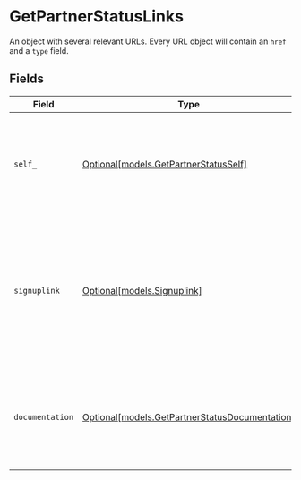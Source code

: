 # GetPartnerStatusLinks

An object with several relevant URLs. Every URL object will contain an `href` and a `type` field.


## Fields

| Field                                                                                                                                                               | Type                                                                                                                                                                | Required                                                                                                                                                            | Description                                                                                                                                                         |
| ------------------------------------------------------------------------------------------------------------------------------------------------------------------- | ------------------------------------------------------------------------------------------------------------------------------------------------------------------- | ------------------------------------------------------------------------------------------------------------------------------------------------------------------- | ------------------------------------------------------------------------------------------------------------------------------------------------------------------- |
| `self_`                                                                                                                                                             | [Optional[models.GetPartnerStatusSelf]](../models/getpartnerstatusself.md)                                                                                          | :heavy_minus_sign:                                                                                                                                                  | In v2 endpoints, URLs are commonly represented as objects with an `href` and `type` field.                                                                          |
| `signuplink`                                                                                                                                                        | [Optional[models.Signuplink]](../models/signuplink.md)                                                                                                              | :heavy_minus_sign:                                                                                                                                                  | The URL that can be used to have new organizations sign up and be automatically linked to this<br/>partner. Will be omitted if the partner is not of type `signuplink`. |
| `documentation`                                                                                                                                                     | [Optional[models.GetPartnerStatusDocumentation]](../models/getpartnerstatusdocumentation.md)                                                                        | :heavy_minus_sign:                                                                                                                                                  | In v2 endpoints, URLs are commonly represented as objects with an `href` and `type` field.                                                                          |